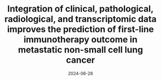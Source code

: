 ---
title: "Integration of clinical, pathological, radiological, and transcriptomic data improves the prediction of first-line immunotherapy outcome in metastatic non-small cell lung cancer"
collection: publications
category: preprints
permalink: /publication/2024-06-28-tipit
excerpt: 'This paper presents the conclusions of our extensive benchmark of multimodal machine learning approaches to predict immunotherapy outcome in non-small cell lung cancer (NSCLC). This analysis was performed on an original cohort of metastatic NSCLC patients treated with first line immunotherapy, gathering data modalities such as Positron Emission Tomography scans, bulk RNA transcriptomic data from biopsy tissues, or pathological slides.'
date: 2024-06-28
venue: Nature Communications
link: 'https://doi.org/10.1101/2024.06.27.24309583'
citation: '<b>Captier N</b>, Lerousseau M, Orlhac F, Hovhannisyan-Baghdasarian N, Luporsi M, Woff E, Lagha S, Salamoun Feghali P, Lonjou C, Beaulaton C, Salmon H. Integration of clinical, pathological, radiological, and transcriptomic data improves the prediction of first-line immunotherapy outcome in metastatic non-small cell lung cancer. medRxiv. 2024.'
---